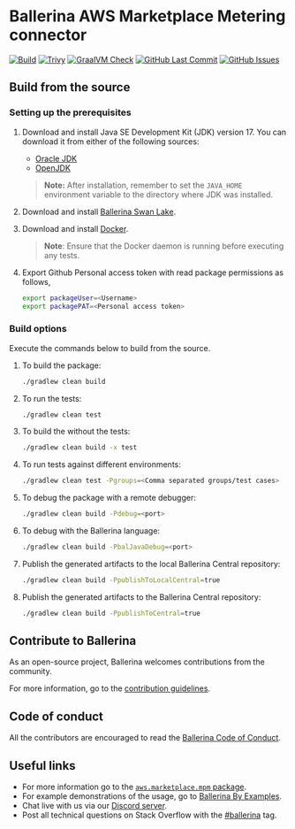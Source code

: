 # Ballerina AWS Marketplace Metering connector

[![Build](https://github.com/ballerina-platform/module-ballerinax-aws.marketplace.mpm/actions/workflows/ci.yml/badge.svg)](https://github.com/ballerina-platform/module-ballerinax-aws.marketplace.mpm/actions/workflows/ci.yml)
[![Trivy](https://github.com/ballerina-platform/module-ballerinax-aws.marketplace.mpm/actions/workflows/trivy-scan.yml/badge.svg)](https://github.com/ballerina-platform/module-ballerinax-aws.marketplace.mpm/actions/workflows/trivy-scan.yml)
[![GraalVM Check](https://github.com/ballerina-platform/module-ballerinax-aws.marketplace.mpm/actions/workflows/build-with-bal-test-graalvm.yml/badge.svg)](https://github.com/ballerina-platform/module-ballerinax-aws.marketplace.mpm/actions/workflows/build-with-bal-test-graalvm.yml)
[![GitHub Last Commit](https://img.shields.io/github/last-commit/ballerina-platform/module-ballerinax-aws.marketplace.mpm.svg)](https://github.com/ballerina-platform/module-ballerinax-aws.marketplace.mpm/commits/master)
[![GitHub Issues](https://img.shields.io/github/issues/ballerina-platform/ballerina-library/module/aws.marketplace.mpm.svg?label=Open%20Issues)](https://github.com/ballerina-platform/ballerina-library/labels/module%aws.marketplace.mpm)

## Build from the source

### Setting up the prerequisites

1. Download and install Java SE Development Kit (JDK) version 17. You can download it from either of the following sources:

    * [Oracle JDK](https://www.oracle.com/java/technologies/downloads/)
    * [OpenJDK](https://adoptium.net/)

   > **Note:** After installation, remember to set the `JAVA_HOME` environment variable to the directory where JDK was installed.

2. Download and install [Ballerina Swan Lake](https://ballerina.io/).

3. Download and install [Docker](https://www.docker.com/get-started).

   > **Note**: Ensure that the Docker daemon is running before executing any tests.

4. Export Github Personal access token with read package permissions as follows,

    ```bash
    export packageUser=<Username>
    export packagePAT=<Personal access token>
    ```

### Build options

Execute the commands below to build from the source.

1. To build the package:

   ```bash
   ./gradlew clean build
   ```

2. To run the tests:

   ```bash
   ./gradlew clean test
   ```

3. To build the without the tests:

   ```bash
   ./gradlew clean build -x test
   ```

4. To run tests against different environments:

   ```bash
   ./gradlew clean test -Pgroups=<Comma separated groups/test cases>
   ```

5. To debug the package with a remote debugger:

   ```bash
   ./gradlew clean build -Pdebug=<port>
   ```

6. To debug with the Ballerina language:

   ```bash
   ./gradlew clean build -PbalJavaDebug=<port>
   ```

7. Publish the generated artifacts to the local Ballerina Central repository:

    ```bash
    ./gradlew clean build -PpublishToLocalCentral=true
    ```

8. Publish the generated artifacts to the Ballerina Central repository:

   ```bash
   ./gradlew clean build -PpublishToCentral=true
   ```

## Contribute to Ballerina

As an open-source project, Ballerina welcomes contributions from the community.

For more information, go to the [contribution guidelines](https://github.com/ballerina-platform/ballerina-lang/blob/master/CONTRIBUTING.md).

## Code of conduct

All the contributors are encouraged to read the [Ballerina Code of Conduct](https://ballerina.io/code-of-conduct).

## Useful links

* For more information go to the [`aws.marketplace.mpm` package](https://central.ballerina.io/ballerinax/aws.marketplace.mpm/latest).
* For example demonstrations of the usage, go to [Ballerina By Examples](https://ballerina.io/learn/by-example/).
* Chat live with us via our [Discord server](https://discord.gg/ballerinalang).
* Post all technical questions on Stack Overflow with the [#ballerina](https://stackoverflow.com/questions/tagged/ballerina) tag.